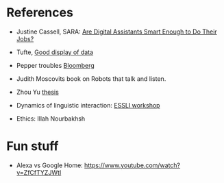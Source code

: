 # References

* Justine Cassell, SARA: [Are Digital Assistants Smart Enough to Do Their Jobs?](http://www.sciencefriday.com/segments/are-digital-assistants-smart-enough-to-do-their-jobs/)

* Tufte, [Good display of data](https://www.scientificamerican.com/article/the-feynman-tufte-princip/)

* Pepper troubles [Bloomberg](https://www.bloomberg.com/news/articles/2016-10-27/a-japanese-billionaire-s-robot-dreams-are-on-hold)

* Judith Moscovits book on Robots that talk and listen.

* Zhou Yu [thesis](http://www.cs.cmu.edu/~zhouyu/PhD_thesis.pdf)

* Dynamics of linguistic interaction: [ESSLI workshop](http://www.christinehowes.com/index.php/events/fadli)

* Ethics: Illah Nourbakhsh



# Fun stuff

* Alexa vs Google Home: https://www.youtube.com/watch?v=ZfCfTYZJWtI
